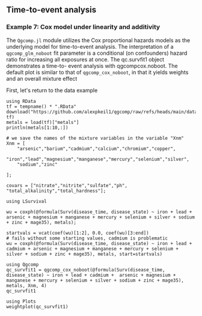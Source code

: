 ## Time-to-event analysis
### Example 7: Cox model under linearity and additivity

The `Qgcomp.jl` module utilizes the Cox proportional hazards models as the underlying model for time-to-event analysis. The interpretation of a `qgcomp_glm_noboot` fit parameter is a conditional (on confounders) hazard ratio for increasing all exposures at once. The qc.survfit1 object demonstrates a time-to- event analysis with qgcompcox.noboot. The default plot is similar to that of `qgcomp_cox_noboot`, in that it yields weights and an overall mixture effect

First, let's return to the data example

```@example advanced
using RData
tf = tempname() * ".RData"
download("https://github.com/alexpkeil1/qgcomp/raw/refs/heads/main/data/metals.RData", tf)
metals = load(tf)["metals"]
println(metals[1:10,:])

# we save the names of the mixture variables in the variable "Xnm"
Xnm = [
    "arsenic","barium","cadmium","calcium","chromium","copper",
    "iron","lead","magnesium","manganese","mercury","selenium","silver",
    "sodium","zinc"

];

covars = ["nitrate","nitrite","sulfate","ph", "total_alkalinity","total_hardness"];

```




```@example advanced
using LSurvival

wu = coxph(@formula(Surv(disease_time, disease_state) ~ iron + lead + arsenic + magnesium + manganese + mercury + selenium + silver + sodium + zinc + mage35), metals);

startvals = vcat(coef(wu)[1:2], 0.0, coef(wu)[3:end])
# fails without some starting values, cadmium is problematic
wu = coxph(@formula(Surv(disease_time, disease_state) ~ iron + lead + cadmium + arsenic + magnesium + manganese + mercury + selenium + silver + sodium + zinc + mage35), metals, start=startvals)

```


```@example advanced
using Qgcomp
qc_survfit1 = qgcomp_cox_noboot(@formula(Surv(disease_time, disease_state) ~ iron + lead + cadmium +  arsenic + magnesium + manganese + mercury + selenium + silver + sodium + zinc + mage35), metals, Xnm, 4)
qc_survfit1
```

```@example advanced
using Plots
weightplot(qc_survfit1)
```